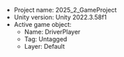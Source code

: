 <!-- UNITY CODE ASSIST INSTRUCTIONS START -->
- Project name: 2025_2_GameProject
- Unity version: Unity 2022.3.58f1
- Active game object:
  - Name: DriverPlayer
  - Tag: Untagged
  - Layer: Default
<!-- UNITY CODE ASSIST INSTRUCTIONS END -->